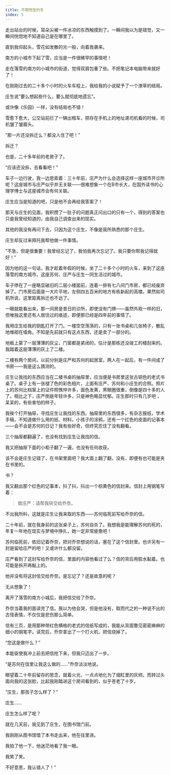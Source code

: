 ```yaml
---
title: 不期而至的冬
index: 5
---
```


走出站台的时候，耳朵尖被一件冰凉的东西触摸到了。一瞬间我以为是错觉，又一瞬间恍惚地不知道自己是在哪里了。

直到我仰起头，雪花如发散的光一般，向着我袭来。

南方的小城市下起了雪，应当是一件很稀罕的事情吧！

走在落雪的南方的小城市的街道，觉得双肩包重了些。不把笔记本电脑带来就好了！

在刚刚过去的二十多个小时的火车车程上，我给我的小说赋予了一个潦草的结局。

庄生说“要么想起些什么，要么就彻底地遗忘”。

或许像《乐园》一样，没有结局也不错！

雪愈下愈大，公交站前拦了一辆出租车，把存在手机上的地址递司机看的时候，司机皱了皱眉头。

“那一片还没拆迁么？都没人住了吧！”

拆迁？

也是，二十多年前的老房子了。

“应该还没拆，去看看吧！”

 车子一边行驶，我一边思索着：三十年前，庄严为什么会选择这样一座城市开诊所呢？这座城市与庄严似乎并无关联——很难想象一个在B市长大，在国外读书的心理学博士与这座城市会有何关联。

庄生应当是知道的吧，只是他不会再给我答案了！

那天与庄生的见面，我积攒了一肚子的问题真正问出口的只有一个，得到的答案也只是我曾经知道的，由我自己调查出来的现实。

其他的我没有再问下去，只因为这个庄生，不像是我所熟悉的那个庄生。

庄生却反过来拜托我帮他做一件事情。

“不急，但是很重要！我曾经忘记了，我怕我再次忘记了。我只要你帮我记得就好！”

因为他的这一句话，我才趁着年假的时候，坐了二十多个小时的火车，来到了这座落雪的南方城市。这座苏何、庄严与庄生一同生活过的城市。

车子停在了一座略显破旧的二层小楼面前，连着一排有七八间门市房，都已经废弃掉了。门市房后面是一大片平地，左侧四五百米的地方有栋新起的高楼。果然如司机所说，这里距离拆迁也不远了。

一眼就能看出来，那一间房是昔日的诊所，即使没有门牌——虽然外观一样的旧，但唯独这里还有人居住过的痕迹，即便那已经是四年前的事情了。

我用庄生给我的钥匙打开了门。一楼空空荡荡的，只有一张书桌和几张椅子，散乱地堆砌在墙角。不知是先前就只有这点东西，还是卖了一部分的。

地板上蒙了一层薄薄的灰尘，门窗都是紧闭的，估计是那栋还没竣工的楼刮来的。我踏着这层薄薄的灰上了二楼。

二楼有两个房间，以前分别是庄严和苏何的起居室，两人在一起后，有一件间成了书房——我是这么猜测的。

庄生让我找的东西应当在二楼书桌的抽屉里，应当便是书房里这张古铜色的老式书桌了。桌子上有一张褪了色的彩色相片，上面有庄严、苏何和小庄生的合照。照片上的苏何比档案上的证件照憔悴许多，面色发黄，黑眼圈很重，倒像是四十多的人了。相比之下，庄严倒是年轻许多，只是神色略显忧郁。庄生那时只有几岁吧 ，呆呆的，有些害怕的样子。

我挨个打开抽屉，寻找庄生让我找的东西。抽屉里的东西很多，有杂志报纸，学术手稿，不知道做什么用的纸、材料，小孩子的涂鸦，还有一个红色的皮面的记事本——会不会是苏何的日记？我有些好奇，但终究忍住了没有翻看。

三个抽屉都翻遍了，也没有找到庄生让我找的信。

我又把抽屉下面的小柜子翻了一遍，也没有任何收获。

该不会是庄生记错了，在书架里面吧？我大面上翻了翻，没有，即便有也可能是夹在书里的。

书？

我又翻出那个红色的记事本，抖了抖，抖出一个棕黄色的信封来。信封上用钢笔写着：

> 致庄严：请帮我转交给乔奈。

不出我所料，这就是庄生让我来取的东西——苏何临死前写给乔奈的信。

二十年前，就在我身前的这张桌子上，苏何自杀了。我想我是能理解苏何的死的，年复一年地在现实与梦境中挣扎，她一定非常疲惫吧！

苏何临死前，依旧记着乔奈，把对乔奈想说的话，塞在了这个信封里。也许另有一封是留给庄严的吧！又或许什么都没留。

庄严看到了这封写给乔奈的信，里面的内容他看过了么？信的背后用胶水黏着。也可能是拆开再黏上的。

他并没有将这封信交给乔奈。是忘记了？还是故意的呢？

无从想象了！

离开了落雪的南方小城后，我把信交给了乔奈。

乔奈当着我的面读完了信。我以为他会哭，但是他没有，取而代之的一种说不出的古怪表情，不仅仅是悲伤那么简单。

信有三页，是用那种带红色横格的老式的信纸写成的，我能从背面瞥见密密麻麻的细小的钢笔字。读完后，乔奈拿出了一个打火机，把信烧掉了。

“您这是做什么？”

本能驱使我冲上前去把信抢下来，但我只迈出了一步。

“是苏何在信里让我这么做的……”乔奈淡淡地说。

眼望着二十年前留存的思念，就着火光，一点点地化为了烟缸里的灰烬。而转过头面向我的这张脸，比起我刚踏进这个房间看到的，似乎苍老了十岁。

“庄生，那孩子怎么样了？”

庄生……

庄生怎么样了呢？

就在几天前，我见到了庄生，在图书馆门前。

我刚刚从图书馆借了本书走出来，他在往里进。

我拍了他一下，他迷茫地看了我一眼。

我笑了笑。

不好意思，我认错人了！”
